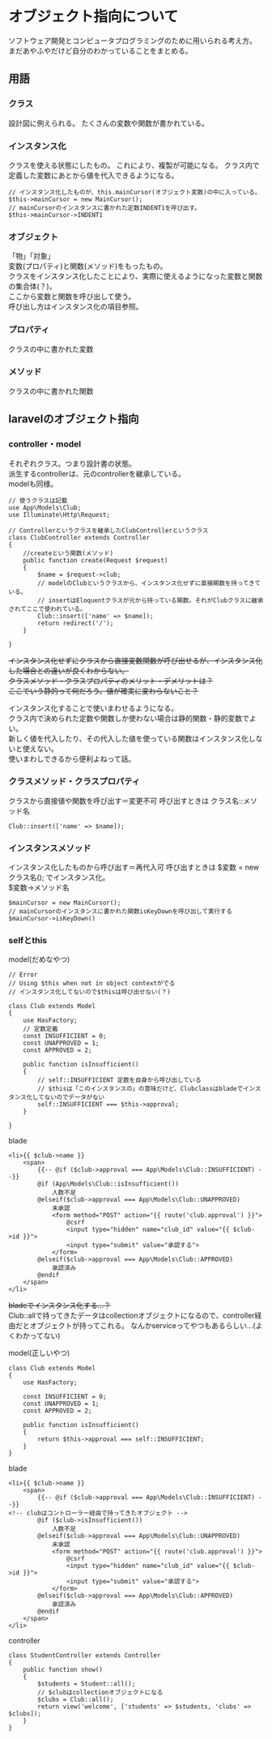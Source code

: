 # オブジェクト指向について
ソフトウェア開発とコンピュータプログラミングのために用いられる考え方。
まだあやふやだけど自分のわかっていることをまとめる。

## 用語
### クラス  
設計図に例えられる。
たくさんの変数や関数が書かれている。

### インスタンス化 
クラスを使える状態にしたもの。
これにより、複製が可能になる。
クラス内で定義した変数にあとから値を代入できるようになる。

```
// インスタンス化したものが、this.mainCursor(オブジェクト変数)の中に入っている。
$this->mainCursor = new MainCursor();
// mainCursorのインスタンスに書かれた定数INDENT1を呼び出す。
$this->mainCursor->INDENT1
```

### オブジェクト
「物」「対象」  
変数(プロパティ)と関数(メソッド)をもったもの。  
クラスをインスタンス化したことにより、実際に使えるようになった変数と関数の集合体(？)。  
ここから変数と関数を呼び出して使う。  
呼び出し方はインスタンス化の項目参照。  
 
### プロパティ  
クラスの中に書かれた変数

### メソッド  
クラスの中に書かれた関数

## laravelのオブジェクト指向
### controller・model
それぞれクラス。つまり設計書の状態。  
派生するcontrollerは、元のcontrollerを継承している。  
modelも同様。  

```
// 使うクラスは記載
use App\Models\Club;
use Illuminate\Http\Request;

// Controllerというクラスを継承したClubControllerというクラス
class ClubController extends Controller
{
    //createという関数(メソッド)
    public function create(Request $request)
    {
        $name = $request->club;
        // modelのClubというクラスから、インスタンス化せずに直接関数を持ってきている。
        // insertはEloquentクラスが元から持っている関数。それがClubクラスに継承されてここで使われている。
        Club::insert(['name' => $name]);
        return redirect('/');
    }

}

```

~~インスタンス化せずにクラスから直接変数関数が呼び出せるが、インスタンス化した場合との違いが良くわからない。  
クラスメソッド・クラスプロパティのメリット・デメリットは？  
ここでいう静的って何だろう。値が確実に変わらないこと？~~

インスタンス化することで使いまわせるようになる。  
クラス内で決められた定数や関数しか使わない場合は静的関数・静的変数でよい。  
新しく値を代入したり、その代入した値を使っている関数はインスタンス化しないと使えない。  
使いまわしできるから便利よねって話。

### クラスメソッド・クラスプロパティ
クラスから直接値や関数を呼び出す＝変更不可
呼び出すときは クラス名::メソッド名
```
Club::insert(['name' => $name]);
```

### インスタンスメソッド
インスタンス化したものから呼び出す＝再代入可
呼び出すときは $変数 = new クラス名(); でインスタンス化。  
$変数->メソッド名
```
$mainCursor = new MainCursor();
// mainCursorのインスタンスに書かれた関数isKeyDownを呼び出して実行する
$mainCursor->isKeyDown()
```

### selfとthis

model(だめなやつ)
```
// Error
// Using $this when not in object contextがでる
// インスタンス化してないので$thisは呼び出せない(？)

class Club extends Model
{
    use HasFactory;
    // 定数定義
    const INSUFFICIENT = 0;
    const UNAPPROVED = 1;
    const APPROVED = 2;
    
    public function isInsufficient()
    {
        // self::INSUFFICIENT 定数を自身から呼び出している
        // $thisは「このインスタンスの」の意味だけど、Clubclassはbladeでインスタンス化してないのでデータがない
        self::INSUFFICIENT === $this->approval;
    }

}

```

blade
```
<li>{{ $club->name }}
    <span>
        {{-- @if ($club->approval === App\Models\Club::INSUFFICIENT) --}}
        @if (App\Models\Club::isInsufficient())
            人数不足
        @elseif($club->approval === App\Models\Club::UNAPPROVED)
            未承認
            <form method="POST" action="{{ route('club.approval') }}">
                @csrf
                <input type="hidden" name="club_id" value="{{ $club->id }}">
                <input type="submit" value="承認する">
            </form>
        @elseif($club->approval === App\Models\Club::APPROVED)
            承認済み
        @endif
    </span>
</li>
```

~~bladeでインスタンス化する…？~~  
Club::allで持ってきたデータはcollectionオブジェクトになるので、controller経由だとオブジェクトが持ってこれる。
なんかserviceってやつもあるらしい…(よくわかってない)

model(正しいやつ)

```
class Club extends Model
{
    use HasFactory;

    const INSUFFICIENT = 0;
    const UNAPPROVED = 1;
    const APPROVED = 2;
    
    public function isInsufficient()
    {
        return $this->approval === self::INSUFFICIENT;
    }
}
```
blade
```
<li>{{ $club->name }}
    <span>
        {{-- @if ($club->approval === App\Models\Club::INSUFFICIENT) --}}
<!-- clubはコントローラー経由で持ってきたオブジェクト -->
        @if ($club->isInsufficient())
            人数不足
        @elseif($club->approval === App\Models\Club::UNAPPROVED)
            未承認
            <form method="POST" action="{{ route('club.approval') }}">
                @csrf
                <input type="hidden" name="club_id" value="{{ $club->id }}">
                <input type="submit" value="承認する">
            </form>
        @elseif($club->approval === App\Models\Club::APPROVED)
            承認済み
        @endif
    </span>
</li>
```

controller
```
class StudentController extends Controller
{
    public function show()
    {
        $students = Student::all();
        // $clubはcollectionオブジェクトになる
        $clubs = Club::all();
        return view('welcome', ['students' => $students, 'clubs' => $clubs]);
    }
}

```
